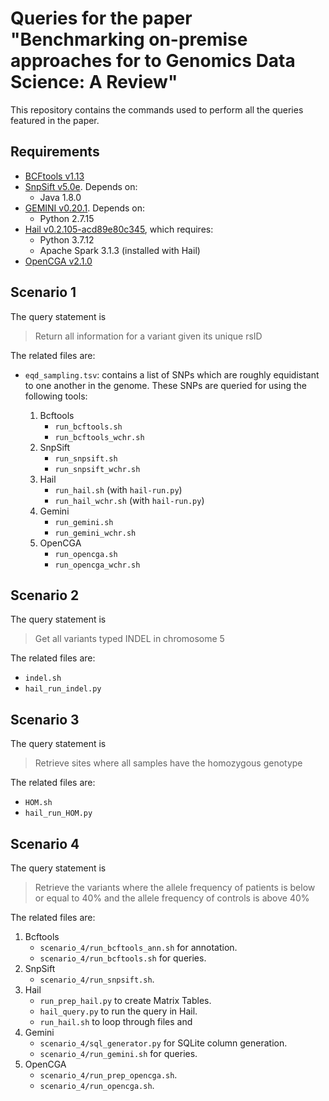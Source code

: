# Queries for the paper "Benchmarking on-premise approaches for to Genomics Data Science: A Review"

This repository contains the commands used to perform all the queries featured in the paper.

## Requirements

- [BCFtools v1.13](https://github.com/samtools/bcftools)
- [SnpSift v5.0e](https://pcingola.github.io/SnpEff/). Depends on:
    - Java 1.8.0
- [GEMINI v0.20.1](https://gemini.readthedocs.io/en/latest/). Depends on:
    - Python 2.7.15
- [Hail v0.2.105-acd89e80c345](https://hail.is/), which requires:
    - Python 3.7.12
    - Apache Spark 3.1.3 (installed with Hail)
- [OpenCGA v2.1.0](https://docs.opencga.opencb.org/)

## Scenario 1

The query statement is

>Return all information for a variant given its unique rsID

The related files are:

- `eqd_sampling.tsv`: contains a list of SNPs which are roughly equidistant to one another in the genome. These SNPs are queried for using the following tools:

    1. Bcftools
        - `run_bcftools.sh`
        - `run_bcftools_wchr.sh`
    2. SnpSift
        - `run_snpsift.sh`
        - `run_snpsift_wchr.sh`
    3. Hail
        - `run_hail.sh` (with `hail-run.py`)
        - `run_hail_wchr.sh` (with `hail-run.py`)
    4. Gemini
        - `run_gemini.sh`
        - `run_gemini_wchr.sh`
    5. OpenCGA
        - `run_opencga.sh`
        - `run_opencga_wchr.sh`

## Scenario 2

The query statement is

>Get all variants typed INDEL in chromosome 5

The related files are:

- `indel.sh`
- `hail_run_indel.py`

## Scenario 3

The query statement is

>Retrieve sites where all samples have the homozygous genotype

The related files are:

- `HOM.sh`
- `hail_run_HOM.py`

## Scenario 4

The query statement is

>Retrieve the variants where the allele frequency of patients is below or equal to 40% and the allele frequency of controls is above 40%

The related files are:

1. Bcftools
    - `scenario_4/run_bcftools_ann.sh` for annotation.
    - `scenario_4/run_bcftools.sh` for queries.
2. SnpSift
    - `scenario_4/run_snpsift.sh`.
3. Hail
    - `run_prep_hail.py` to create Matrix Tables.
    - `hail_query.py` to run the query in Hail.
    - `run_hail.sh` to loop through files and
4. Gemini
    - `scenario_4/sql_generator.py` for SQLite column generation.
    - `scenario_4/run_gemini.sh` for queries.
5. OpenCGA
    - `scenario_4/run_prep_opencga.sh`.
    - `scenario_4/run_opencga.sh`.
